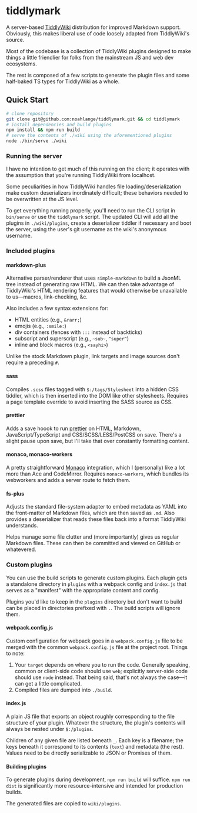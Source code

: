 # tiddlymark

A server-based [TiddlyWiki](https://tiddlywiki.com/) distribution for improved
Markdown support. Obviously, this makes liberal use of code loosely adapted from
TiddlyWiki's source.

Most of the codebase is a collection of TiddlyWiki plugins designed to make
things a little friendlier for folks from the mainstream JS and web dev
ecosystems.

The rest is composed of a few scripts to generate the plugin files and some
half-baked TS types for TiddlyWiki as a whole.

## Quick Start

```bash
# clone repository
git clone git@github.com:noahlange/tiddlymark.git && cd tiddlymark
# install dependencies and build plugins
npm install && npm run build
# serve the contents of ./wiki using the aforementioned plugins
node ./bin/serve ./wiki
```

### Running the server

I have no intention to get much of this running on the client; it operates with
the assumption that you're running TiddlyWiki from localhost.

Some peculiarities in how TiddlyWiki handles file loading/deserialization make
custom deserializers inordinately difficult; these behaviors needed to be
overwritten at the JS level.

To get everything running properly, you'll need to run the CLI script in
`bin/serve` or use the `tiddlymark` script. The updated CLI will add all the
plugins in `./wiki/plugins`, create a deserializer tiddler if necessary and boot
the server, using the user's git username as the wiki's anonymous username.

### Included plugins

#### markdown-plus

Alternative parser/renderer that uses `simple-markdown` to build a JsonML tree
instead of generating raw HTML. We can then take advantage of TiddlyWiki's HTML
rendering features that would otherwise be unavailable to us&mdash;macros,
link-checking, &amp;c.

Also includes a few syntax extensions for:

- HTML entities (e.g., `&rarr;`)
- emojis (e.g., `:smile:`)
- div containers (fences with `:::` instead of backticks)
- subscript and superscript (e.g., `~sub~`, `^super^`)
- inline and block macros (e.g., `<sayhi>`)

Unlike the stock Markdown plugin, link targets and image sources don't require a
preceding `#`.

#### sass

Compiles `.scss` files tagged with `$:/tags/Stylesheet` into a hidden CSS
tiddler, which is then inserted into the DOM like other stylesheets. Requires a
page template override to avoid inserting the SASS source as CSS.

#### prettier

Adds a save hoook to run [prettier](https://prettier.io) on HTML, Markdown,
JavaScript/TypeScript and CSS/SCSS/LESS/PostCSS on save. There's a slight pause
upon save, but I'll take that over constantly formatting content.

#### monaco, monaco-workers

A pretty straightforward [Monaco](https://github.com/Microsoft/monaco-editor)
integration, which I (personally) like a lot more than Ace and CodeMirror.
Requires `monaco-workers`, which bundles its webworkers and adds a server route
to fetch them.

#### fs-plus

Adjusts the standard file-system adapter to embed metadata as YAML into the
front-matter of Markdown files, which are then saved as `.md`. Also provides a
deserializer that reads these files back into a format TiddlyWiki understands.

Helps manage some file clutter and (more importantly) gives us regular Markdown
files. These can then be committed and viewed on GitHub or whatevered.

### Custom plugins

You can use the build scripts to generate custom plugins. Each plugin gets a
standalone directory in `plugins` with a webpack config and `index.js` that
serves as a "manifest" with the appropriate content and config.

Plugins you'd like to keep in the `plugins` directory but don't want to build
can be placed in directories prefixed with `.`. The build scripts will ignore
them.

#### webpack.config.js

Custom configuration for webpack goes in a `webpack.config.js` file to be merged
with the common `webpack.config.js` file at the project root. Things to note:

1. Your `target` depends on where you to run the code. Generally speaking,
   common or client-side code should use `web`; explicitly server-side code
   should use `node` instead. That being said, that's not always the case—it can
   get a little complicated.
2. Compiled files are dumped into `./build`.

#### index.js

A plain JS file that exports an object roughly corresponding to the file
structure of your plugin. Whatever the structure, the plugin's contents will
always be nested under `$:/plugins`.

Children of any given file are listed beneath `_`. Each key is a filename; the
keys beneath it correspond to its contents (`text`) and metadata (the rest).
Values need to be directly serializable to JSON or Promises of them.

#### Building plugins

To generate plugins during development, `npm run build` will suffice.
`npm run dist` is significantly more resource-intensive and intended for
production builds.

The generated files are copied to `wiki/plugins`.
